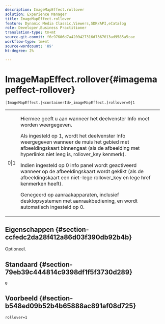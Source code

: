 ```yaml
---
description: ImageMapEffect.rollover
solution: Experience Manager
title: ImageMapEffect.rollover
feature: Dynamic Media Classic,Viewers,SDK/API,eCatalog
role: Developer,Business Practitioner
translation-type: tm+mt
source-git-commit: f6c97606d7a4209427316d7367013ad9585a5cae
workflow-type: tm+mt
source-wordcount: '89'
ht-degree: 2%

---
```



# ImageMapEffect.rollover{#imagemapeffect-rollover}

`[ImageMapEffect.|<containerId>_imageMapEffect.]rollover=0|1`

<table id="table_2671D63442B54F659C32C4A3CC61DD7C"> 
 <tbody> 
  <tr> 
   <td colname="col1"> <p><span class="codeph"> 0|1</span> </p> </td> 
   <td colname="col2"> <p>Hiermee geeft u aan wanneer het deelvenster Info moet worden weergegeven. </p> <p>Als ingesteld op <span class="codeph"> 1</span>, wordt het deelvenster Info weergegeven wanneer de muis het gebied met afbeeldingskaart binnengaat (als de afbeelding met hyperlinks niet leeg is, <span class="codeph"> rollover_key</span> kenmerk). </p> <p>Indien ingesteld op <span class="codeph"> 0</span> info panel wordt geactiveerd wanneer op de afbeeldingskaart wordt geklikt (als de afbeeldingskaart een niet-lege <span class="codeph"> rollover_key</span> en lege <span class="codeph"> href</span> kenmerken heeft). </p> <p> Genegeerd op aanraakapparaten, inclusief desktopsystemen met aanraakbediening, en wordt automatisch ingesteld op <span class="codeph"> 0</span>. </p> </td> 
  </tr> 
 </tbody> 
</table>

## Eigenschappen {#section-ccfedc2da28f412a86d03f390db92b4b}

Optioneel.

## Standaard {#section-79eb39c444814c9398df1f5f3730d289}

`0`

## Voorbeeld {#section-b548ed09b52b4b65888ac891af08d725}

`rollover=1`
